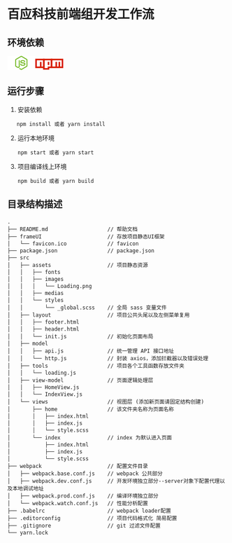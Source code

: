 # 百应科技前端组开发工作流

## 环境依赖

[![Image Node](src/assets/images/nodejs.svg)](http://nodejs.cn)[![Image NPM](src/assets/images/npm.svg)](https://www.npmjs.com)

## 运行步骤

1. 安装依赖
   
``` shell
   npm install 或者 yarn install
```

2. 运行本地环境

   ``` shell
   npm start 或者 yarn start
   ```

   

3. 项目编译线上环境

   ``` shell
   npm build 或者 yarn build
   ```

   


## 目录结构描述

``` shell
.
├── README.md					// 帮助文档		
├── frameUI						// 存放项目静态UI框架
│   └── favicon.ico				// favicon
├── package.json				// package.json
├── src					
│   ├── assets					// 项目静态资源
│   │   ├── fonts
│   │   ├── images
│   │   │   └── Loading.png
│   │   ├── medias
│   │   └── styles
│   │       └── _global.scss	// 全局 sass 变量文件
│   ├── layout					// 项目公共头尾以及左侧菜单复用
│   │   ├── footer.html
│   │   ├── header.html
│   │   └── init.js				// 初始化页面布局
│   ├── model			
│   │   ├── api.js				// 统一管理 API 接口地址
│   │   └── http.js				// 封装 axios，添加拦截器以及错误处理
│   ├── tools					// 项目各个工具函数存放文件夹
│   │   └── loading.js
│   ├── view-model				// 页面逻辑处理层
│   │   ├── HomeView.js
│   │   └── IndexView.js
│   └── views					// 视图层 (添加新页面请固定结构创建)
│       ├── home				// 该文件夹名称为页面名称
│       │   ├── index.html		
│       │   ├── index.js
│       │   └── style.scss
│       └── index				// index 为默认进入页面
│           ├── index.html
│           ├── index.js
│           └── style.scss
├── webpack						// 配置文件目录
│   ├── webpack.base.conf.js	// webpack 公共部分
│   ├── webpack.dev.conf.js		// 开发环境独立部分--server对象下配置代理以及本地调试地址
│   ├── webpack.prod.conf.js	// 编译环境独立部分
│   └── webpack.watch.conf.js	// 性能分析配置
├── .babelrc					// webpack loader配置
├── .editorconfig				// 项目代码格式化 简易配置
├── .gitignore					// git 过滤文件配置
└── yarn.lock
```

